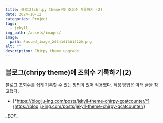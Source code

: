 ```yaml
---
title: 블로그(chripy theme)에 조회수 기록하기 (2)
date: 2024-10-12
categories: Project
tags:
  - jekyll
img_path: /assets/images/
image:
  path: Pasted_image_20241013012229.png
alt: ""
description: Chirpy theme upgrade
---
```


## 블로그(chripy theme)에 조회수 기록하기 (2)

블로그 조회수를 쉽게 기록할 수 있는 방법이 있어 적용했다. 적용 방법은 아래 글을 참고했다.

- [*https://blog.ju-ing.com/posts/jekyll-theme-chirpy-goatcounter/*](https://blog.ju-ing.com/posts/jekyll-theme-chirpy-goatcounter/)

_\_EOF\__
